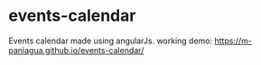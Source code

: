 # events-calendar
Events calendar made using angularJs.  working demo: https://m-paniagua.github.io/events-calendar/
